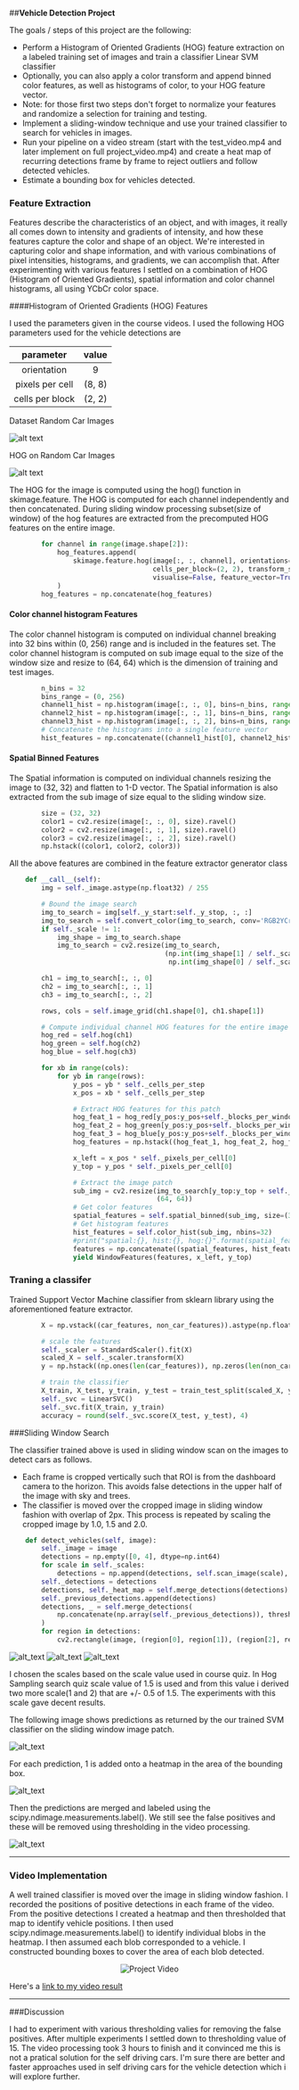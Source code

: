 
##**Vehicle Detection Project**

The goals / steps of this project are the following:

* Perform a Histogram of Oriented Gradients (HOG) feature extraction on a labeled training set of images and train a classifier Linear SVM classifier
* Optionally, you can also apply a color transform and append binned color features, as well as histograms of color, to your HOG feature vector. 
* Note: for those first two steps don't forget to normalize your features and randomize a selection for training and testing.
* Implement a sliding-window technique and use your trained classifier to search for vehicles in images.
* Run your pipeline on a video stream (start with the test_video.mp4 and later implement on full project_video.mp4) and create a heat map of recurring detections frame by frame to reject outliers and follow detected vehicles.
* Estimate a bounding box for vehicles detected.

[//]: # (Image References)
[image1]: ./images/car_images.png
[image2]: ./images/hog.png
[image3]: ./images/scale.png
[image4]: ./images/scale1.png
[image5]: ./images/scale2.png
[image6]: ./images/windows.png
[image7]: ./images/heatmap.png
[image8]: ./images/detections.png
[video1]: ./images/project_video.gif

### Feature Extraction

Features describe the characteristics of an object, and with images, it really all comes down to intensity and gradients of intensity, and how these features capture the color and shape of an object. We're interested in capturing color and shape information, and with various combinations of pixel intensities, histograms, and gradients, we can accomplish that. After experimenting with various features I settled on a combination of HOG (Histogram of Oriented Gradients), spatial information and color channel histograms, all using YCbCr color space.

####Histogram of Oriented Gradients (HOG) Features

I used the parameters given in the course videos. I used the following HOG parameters used for the vehicle detections are

parameter | value 
:---: | :---: 
orientation | 9 
pixels per cell | (8, 8)
cells per block | (2, 2)
 
Dataset Random Car Images 

![alt text][image1]

HOG on Random Car Images

![alt text][image2]

The HOG for the image is computed using the hog() function in skimage.feature. The HOG is computed for each channel independently and then concatenated. During sliding window processing subset(size of window) of the hog features are extracted from the precomputed HOG features on the entire image.

```python
        for channel in range(image.shape[2]):
            hog_features.append(
                skimage.feature.hog(image[:, :, channel], orientations=10, pixels_per_cell=(8, 8),
                                    cells_per_block=(2, 2), transform_sqrt=False,
                                    visualise=False, feature_vector=True)
            )
        hog_features = np.concatenate(hog_features)
```

#### Color channel histogram Features

The color channel histogram is computed on individual channel breaking into 32 bins within (0, 256) range and is included in the features set. The color channel histogram is computed on sub image equal to the size of the window size and resize to (64, 64) which is the dimension of training and test images. 

```python
        n_bins = 32
        bins_range = (0, 256)
        channel1_hist = np.histogram(image[:, :, 0], bins=n_bins, range=bins_range)
        channel2_hist = np.histogram(image[:, :, 1], bins=n_bins, range=bins_range)
        channel3_hist = np.histogram(image[:, :, 2], bins=n_bins, range=bins_range)
        # Concatenate the histograms into a single feature vector
        hist_features = np.concatenate((channel1_hist[0], channel2_hist[0], channel3_hist[0]))
```

#### Spatial Binned Features

The Spatial information is computed on individual channels resizing the image to (32, 32) and flatten to 1-D vector. The Spatial information is also extracted from the sub image of size equal to the sliding window size. 

```python
        size = (32, 32)
        color1 = cv2.resize(image[:, :, 0], size).ravel()
        color2 = cv2.resize(image[:, :, 1], size).ravel()
        color3 = cv2.resize(image[:, :, 2], size).ravel()
        np.hstack((color1, color2, color3))
```

All the above features are combined in the feature extractor generator class 

```python
    def __call__(self):
        img = self._image.astype(np.float32) / 255

        # Bound the image search
        img_to_search = img[self._y_start:self._y_stop, :, :]
        img_to_search = self.convert_color(img_to_search, conv='RGB2YCrCb')
        if self._scale != 1:
            img_shape = img_to_search.shape
            img_to_search = cv2.resize(img_to_search,
                                       (np.int(img_shape[1] / self._scale),
                                        np.int(img_shape[0] / self._scale)))

        ch1 = img_to_search[:, :, 0]
        ch2 = img_to_search[:, :, 1]
        ch3 = img_to_search[:, :, 2]

        rows, cols = self.image_grid(ch1.shape[0], ch1.shape[1])

        # Compute individual channel HOG features for the entire image
        hog_red = self.hog(ch1)
        hog_green = self.hog(ch2)
        hog_blue = self.hog(ch3)

        for xb in range(cols):
            for yb in range(rows):
                y_pos = yb * self._cells_per_step
                x_pos = xb * self._cells_per_step

                # Extract HOG features for this patch
                hog_feat_1 = hog_red[y_pos:y_pos+self._blocks_per_window, x_pos:x_pos+self._blocks_per_window].ravel()
                hog_feat_2 = hog_green[y_pos:y_pos+self._blocks_per_window, x_pos:x_pos+self._blocks_per_window].ravel()
                hog_feat_3 = hog_blue[y_pos:y_pos+self._blocks_per_window, x_pos:x_pos+self._blocks_per_window].ravel()
                hog_features = np.hstack((hog_feat_1, hog_feat_2, hog_feat_3))

                x_left = x_pos * self._pixels_per_cell[0]
                y_top = y_pos * self._pixels_per_cell[0]

                # Extract the image patch
                sub_img = cv2.resize(img_to_search[y_top:y_top + self._window_size, x_left:x_left + self._window_size],
                                     (64, 64))
                # Get color features
                spatial_features = self.spatial_binned(sub_img, size=(32, 32))
                # Get histogram features
                hist_features = self.color_hist(sub_img, nbins=32)
                #print("spatial:{}, hist:{}, hog:{}".format(spatial_features.shape, hist_features.shape, hog_features.shape))
                features = np.concatenate((spatial_features, hist_features, hog_features))
                yield WindowFeatures(features, x_left, y_top)
```

### Traning a classifer

Trained Support Vector Machine classifier from sklearn library using the aforementioned feature extractor.

```python
        X = np.vstack((car_features, non_car_features)).astype(np.float64)

        # scale the features
        self._scaler = StandardScaler().fit(X)
        scaled_X = self._scaler.transform(X)
        y = np.hstack((np.ones(len(car_features)), np.zeros(len(non_car_features))))

        # train the classifier
        X_train, X_test, y_train, y_test = train_test_split(scaled_X, y, test_size=0.2, random_state=42)
        self._svc = LinearSVC()
        self._svc.fit(X_train, y_train)
        accuracy = round(self._svc.score(X_test, y_test), 4)
```

###Sliding Window Search

The classifier trained above is used in sliding window scan on the images to detect cars as follows. 

* Each frame is cropped vertically such that ROI is from the dashboard camera to the horizon. This avoids false detections in the upper half of the image with sky and trees. 
* The classifier is moved over the cropped image in sliding window fashion with overlap of 2px. This process is repeated by scaling the cropped image by 1.0, 1.5 and 2.0.

```python
    def detect_vehicles(self, image):
        self._image = image
        detections = np.empty([0, 4], dtype=np.int64)
        for scale in self._scales:
            detections = np.append(detections, self.scan_image(scale), axis=0)
        self._detections = detections
        detections, self._heat_map = self.merge_detections(detections)
        self._previous_detections.append(detections)
        detections, _ = self.merge_detections(
            np.concatenate(np.array(self._previous_detections)), threshold=min(len(self._previous_detections), 15)
        )
        for region in detections:
            cv2.rectangle(image, (region[0], region[1]), (region[2], region[3]), (0, 0, 255), 3)
```

![alt_text][image3]
![alt_text][image4]
![alt_text][image5]

I chosen the scales based on the scale value used in course quiz. In Hog Sampling search quiz scale value of 1.5 is used and from this value i derived two more scale(1 and 2) that are +/- 0.5 of 1.5. The experiments with this scale gave decent results.

The following image shows predictions as returned by the our trained SVM classifier on the sliding window image patch.

![alt_text][image6]

For each prediction, 1 is added onto a heatmap in the area of the bounding box. 

![alt_text][image7]

Then the predictions are merged and labeled using the scipy.ndimage.measurements.label(). We still see the false positives and these will be removed using thresholding in the video processing.

![alt_text][image8]

---

### Video Implementation

A well trained classifier is moved over the image in sliding window fashion. I recorded the positions of positive detections in each frame of the video. From the positive detections I created a heatmap and then thresholded that map to identify vehicle positions. I then used scipy.ndimage.measurements.label() to identify individual blobs in the heatmap. I then assumed each blob corresponded to a vehicle. I constructed bounding boxes to cover the area of each blob detected.

<p align="center">
  <img src="images/project_video.gif" alt="Project Video"/>
</p>
 
Here's a [link to my video result](./project_video_annotated_vehicles.mp4)

---

###Discussion

I had to experiment with various thresholding valies for removing the false positives. After multiple experiments I settled down to thresholding value of 15. The video processing took 3 hours to finish and it convinced me this is not a pratical solution for the self driving cars. I'm sure there are better and faster approaches used in self driving cars for the vehicle detection which i will explore further.